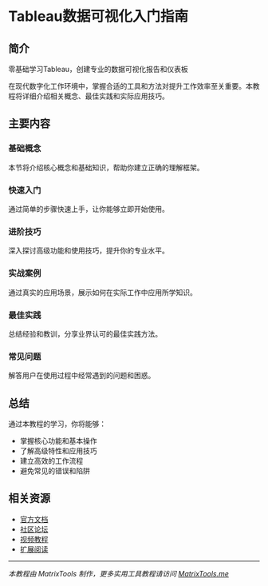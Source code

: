 # Tableau数据可视化入门指南

## 简介

零基础学习Tableau，创建专业的数据可视化报告和仪表板

在现代数字化工作环境中，掌握合适的工具和方法对提升工作效率至关重要。本教程将详细介绍相关概念、最佳实践和实际应用技巧。

## 主要内容

### 基础概念

本节将介绍核心概念和基础知识，帮助你建立正确的理解框架。

### 快速入门

通过简单的步骤快速上手，让你能够立即开始使用。

### 进阶技巧

深入探讨高级功能和使用技巧，提升你的专业水平。

### 实战案例

通过真实的应用场景，展示如何在实际工作中应用所学知识。

### 最佳实践

总结经验和教训，分享业界认可的最佳实践方法。

### 常见问题

解答用户在使用过程中经常遇到的问题和困惑。

## 总结

通过本教程的学习，你将能够：
- 掌握核心功能和基本操作
- 了解高级特性和应用技巧
- 建立高效的工作流程
- 避免常见的错误和陷阱

## 相关资源

- [官方文档](#)
- [社区论坛](#)
- [视频教程](#)
- [扩展阅读](#)

---

*本教程由 MatrixTools 制作，更多实用工具教程请访问 [MatrixTools.me](https://matrixtools.me)*
